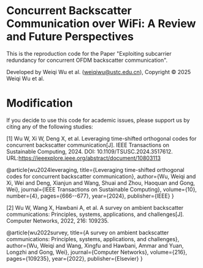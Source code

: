 # Concurrent Backscatter Communication over WiFi: A Review and Future Perspectives

This is the reproduction code for the Paper "Exploiting subcarrier redundancy for concurrent OFDM backscatter communication".

Developed by Weiqi Wu et al. (weiqiwu@ustc.edu.cn), Copyright © 2025 Weiqi Wu et al.

# Modification

If you decide to use this code for academic issues, please support us by citing any of the following studies:

[1] Wu W, Xi W, Deng X, et al. Leveraging time-shifted orthogonal codes for concurrent backscatter communication[J]. IEEE Transactions on Sustainable Computing, 2024. DOI: 10.1109/TSUSC.2024.3517612. URL:https://ieeexplore.ieee.org/abstract/document/10803113

@article{wu2024leveraging,
  title={Leveraging time-shifted orthogonal codes for concurrent backscatter communication},
  author={Wu, Weiqi and Xi, Wei and Deng, Xianjun and Wang, Shuai and Zhou, Haoquan and Gong, Wei},
  journal={IEEE Transactions on Sustainable Computing},
  volume={10},
  number={4},
  pages={666--677},
  year={2024},
  publisher={IEEE}
}

[2] Wu W, Wang X, Hawbani A, et al. A survey on ambient backscatter communications: Principles, systems, applications, and challenges[J]. Computer Networks, 2022, 216: 109235.

@article{wu2022survey,
  title={A survey on ambient backscatter communications: Principles, systems, applications, and challenges},
  author={Wu, Weiqi and Wang, Xingfu and Hawbani, Ammar and Yuan, Longzhi and Gong, Wei},
  journal={Computer Networks},
  volume={216},
  pages={109235},
  year={2022},
  publisher={Elsevier}
}

